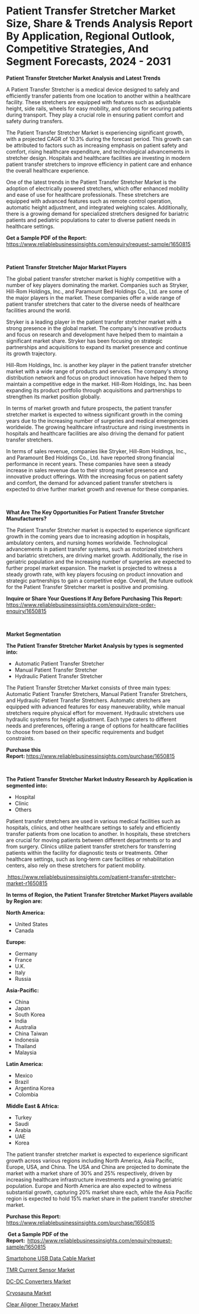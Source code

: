 <p><h1>Patient Transfer Stretcher Market Size, Share & Trends Analysis Report By Application, Regional Outlook, Competitive Strategies, And Segment Forecasts, 2024 - 2031</h1></p><p><strong>Patient Transfer Stretcher Market Analysis and Latest Trends</strong></p>
<p><p>A Patient Transfer Stretcher is a medical device designed to safely and efficiently transfer patients from one location to another within a healthcare facility. These stretchers are equipped with features such as adjustable height, side rails, wheels for easy mobility, and options for securing patients during transport. They play a crucial role in ensuring patient comfort and safety during transfers.</p><p>The Patient Transfer Stretcher Market is experiencing significant growth, with a projected CAGR of 10.3% during the forecast period. This growth can be attributed to factors such as increasing emphasis on patient safety and comfort, rising healthcare expenditure, and technological advancements in stretcher design. Hospitals and healthcare facilities are investing in modern patient transfer stretchers to improve efficiency in patient care and enhance the overall healthcare experience.</p><p>One of the latest trends in the Patient Transfer Stretcher Market is the adoption of electrically powered stretchers, which offer enhanced mobility and ease of use for healthcare professionals. These stretchers are equipped with advanced features such as remote control operation, automatic height adjustment, and integrated weighing scales. Additionally, there is a growing demand for specialized stretchers designed for bariatric patients and pediatric populations to cater to diverse patient needs in healthcare settings.</p></p>
<p><strong>Get a Sample PDF of the Report:&nbsp;</strong> <a href="https://www.reliablebusinessinsights.com/enquiry/request-sample/1650815">https://www.reliablebusinessinsights.com/enquiry/request-sample/1650815</a></p>
<p>&nbsp;</p>
<p><strong>Patient Transfer Stretcher Major Market Players</strong></p>
<p><p>The global patient transfer stretcher market is highly competitive with a number of key players dominating the market. Companies such as Stryker, Hill-Rom Holdings, Inc., and Paramount Bed Holdings Co., Ltd. are some of the major players in the market. These companies offer a wide range of patient transfer stretchers that cater to the diverse needs of healthcare facilities around the world.</p><p>Stryker is a leading player in the patient transfer stretcher market with a strong presence in the global market. The company's innovative products and focus on research and development have helped them to maintain a significant market share. Stryker has been focusing on strategic partnerships and acquisitions to expand its market presence and continue its growth trajectory.</p><p>Hill-Rom Holdings, Inc. is another key player in the patient transfer stretcher market with a wide range of products and services. The company's strong distribution network and focus on product innovation have helped them to maintain a competitive edge in the market. Hill-Rom Holdings, Inc. has been expanding its product portfolio through acquisitions and partnerships to strengthen its market position globally.</p><p>In terms of market growth and future prospects, the patient transfer stretcher market is expected to witness significant growth in the coming years due to the increasing number of surgeries and medical emergencies worldwide. The growing healthcare infrastructure and rising investments in hospitals and healthcare facilities are also driving the demand for patient transfer stretchers.</p><p>In terms of sales revenue, companies like Stryker, Hill-Rom Holdings, Inc., and Paramount Bed Holdings Co., Ltd. have reported strong financial performance in recent years. These companies have seen a steady increase in sales revenue due to their strong market presence and innovative product offerings. With the increasing focus on patient safety and comfort, the demand for advanced patient transfer stretchers is expected to drive further market growth and revenue for these companies.</p></p>
<p>&nbsp;</p>
<p><strong>What Are The Key Opportunities For Patient Transfer Stretcher Manufacturers?</strong></p>
<p><p>The Patient Transfer Stretcher market is expected to experience significant growth in the coming years due to increasing adoption in hospitals, ambulatory centers, and nursing homes worldwide. Technological advancements in patient transfer systems, such as motorized stretchers and bariatric stretchers, are driving market growth. Additionally, the rise in geriatric population and the increasing number of surgeries are expected to further propel market expansion. The market is projected to witness a steady growth rate, with key players focusing on product innovation and strategic partnerships to gain a competitive edge. Overall, the future outlook for the Patient Transfer Stretcher market is positive and promising.</p></p>
<p><strong>Inquire or Share Your Questions If Any Before Purchasing This Report:</strong> <a href="https://www.reliablebusinessinsights.com/enquiry/pre-order-enquiry/1650815">https://www.reliablebusinessinsights.com/enquiry/pre-order-enquiry/1650815</a></p>
<p>&nbsp;</p>
<p><strong>Market Segmentation</strong></p>
<p><strong>The Patient Transfer Stretcher Market Analysis by types is segmented into:</strong></p>
<p><ul><li>Automatic Patient Transfer Stretcher</li><li>Manual Patient Transfer Stretcher</li><li>Hydraulic Patient Transfer Stretcher</li></ul></p>
<p><p>The Patient Transfer Stretcher Market consists of three main types: Automatic Patient Transfer Stretchers, Manual Patient Transfer Stretchers, and Hydraulic Patient Transfer Stretchers. Automatic stretchers are equipped with advanced features for easy maneuverability, while manual stretchers require physical effort for movement. Hydraulic stretchers use hydraulic systems for height adjustment. Each type caters to different needs and preferences, offering a range of options for healthcare facilities to choose from based on their specific requirements and budget constraints.</p></p>
<p><strong>Purchase this Report:&nbsp;</strong><a href="https://www.reliablebusinessinsights.com/purchase/1650815">https://www.reliablebusinessinsights.com/purchase/1650815</a></p>
<p>&nbsp;</p>
<p><strong>The Patient Transfer Stretcher Market Industry Research by Application is segmented into:</strong></p>
<p><ul><li>Hospital</li><li>Clinic</li><li>Others</li></ul></p>
<p><p>Patient transfer stretchers are used in various medical facilities such as hospitals, clinics, and other healthcare settings to safely and efficiently transfer patients from one location to another. In hospitals, these stretchers are crucial for moving patients between different departments or to and from surgery. Clinics utilize patient transfer stretchers for transferring patients within the facility for diagnostic tests or treatments. Other healthcare settings, such as long-term care facilities or rehabilitation centers, also rely on these stretchers for patient mobility.</p></p>
<p><a href="https://www.reliablebusinessinsights.com/patient-transfer-stretcher-market-r1650815">&nbsp;https://www.reliablebusinessinsights.com/patient-transfer-stretcher-market-r1650815</a></p>
<p><strong>In terms of Region, the Patient Transfer Stretcher Market Players available by Region are:</strong></p>
<p>
    <p> <strong> North America: </strong>
        <ul>
            <li>United States</li>
            <li>Canada</li>
        </ul>
        </p> 
    <p> <strong> Europe: </strong>
        <ul>
            <li>Germany</li>
            <li>France</li>
            <li>U.K.</li>
            <li>Italy</li>
            <li>Russia</li>
        </ul>
        </p> 
    <p> <strong> Asia-Pacific: </strong>
        <ul>
            <li>China</li>
            <li>Japan</li>
            <li>South Korea</li>
            <li>India</li>
            <li>Australia</li>
            <li>China Taiwan</li>
            <li>Indonesia</li>
            <li>Thailand</li>
            <li>Malaysia</li>
        </ul>
        </p> 
    <p> <strong> Latin America: </strong>
        <ul>
            <li>Mexico</li>
            <li>Brazil</li>
            <li>Argentina Korea</li>
            <li>Colombia</li>
        </ul>
        </p> 
    <p> <strong> Middle East & Africa: </strong>
        <ul>
            <li>Turkey</li>
            <li>Saudi</li>
            <li>Arabia</li>
            <li>UAE</li>
            <li>Korea</li>
        </ul>
    </p>
    </p>
<p><p>The patient transfer stretcher market is expected to experience significant growth across various regions including North America, Asia Pacific, Europe, USA, and China. The USA and China are projected to dominate the market with a market share of 30% and 25% respectively, driven by increasing healthcare infrastructure investments and a growing geriatric population. Europe and North America are also expected to witness substantial growth, capturing 20% market share each, while the Asia Pacific region is expected to hold 15% market share in the patient transfer stretcher market.</p></p>
<p><strong>Purchase this Report: </strong><a href="https://www.reliablebusinessinsights.com/purchase/1650815">https://www.reliablebusinessinsights.com/purchase/1650815</a></p>
<p>&nbsp;<strong>Get a Sample PDF of the Report:&nbsp;&nbsp;</strong><a href="https://www.reliablebusinessinsights.com/enquiry/request-sample/1650815">https://www.reliablebusinessinsights.com/enquiry/request-sample/1650815</a></p>
<p><strong></strong></p>
<p><p><a href="https://medium.com/@swilliamn8765/smartphone-usb-data-cable-market-trends-and-analysis-opportunities-and-challenges-for-future-6abe92fdb051">Smartphone USB Data Cable Market</a></p><p><a href="https://medium.com/@mariedawsonv3/global-tmr-current-sensor-market-opportunities-and-forecast-for-period-from-2024-to-2031-9419e5de8f5c">TMR Current Sensor Market</a></p><p><a href="https://medium.com/@andrgntg_96977/navigating-the-global-dc-dc-converters-market-landscape-trends-forecasts-and-impact-analysis-067d2fc56e87">DC-DC Converters Market</a></p><p><a href="https://github.com/eugeneKim6262/Market-Research-Report-List-1/blob/main/cryosauna-market.md">Cryosauna Market</a></p><p><a href="https://github.com/markmellon1/Market-Research-Report-List-1/blob/main/clear-aligner-therapy-market.md">Clear Aligner Therapy Market</a></p></p>